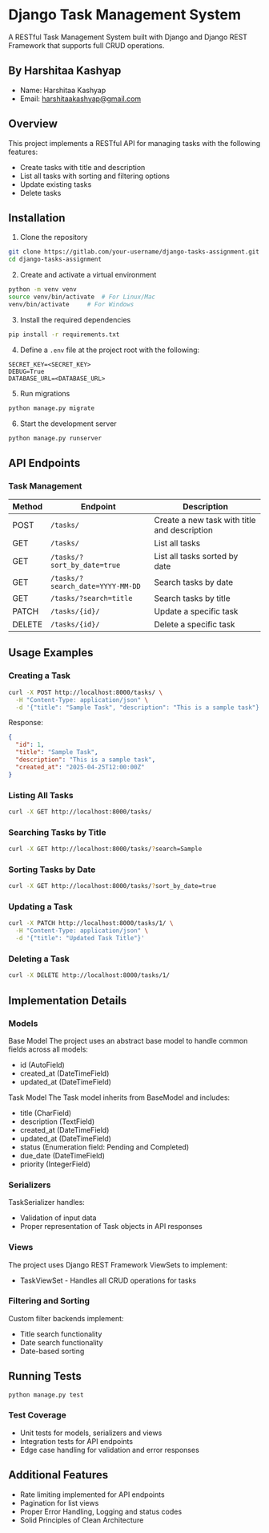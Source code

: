 # Django Task Management System

A RESTful Task Management System built with Django and Django REST Framework that supports full CRUD operations.

## By Harshitaa Kashyap

- Name: Harshitaa Kashyap
- Email: harshitaakashyap@gmail.com

## Overview

This project implements a RESTful API for managing tasks with the following features:

- Create tasks with title and description
- List all tasks with sorting and filtering options
- Update existing tasks
- Delete tasks

## Installation

1. Clone the repository

```bash
git clone https://gitlab.com/your-username/django-tasks-assignment.git
cd django-tasks-assignment
```

2. Create and activate a virtual environment

```bash
python -m venv venv
source venv/bin/activate  # For Linux/Mac
venv/bin/activate     # For Windows
```

3. Install the required dependencies

```bash
pip install -r requirements.txt
```

4. Define a `.env` file at the project root with the following:

```
SECRET_KEY=<SECRET_KEY>
DEBUG=True
DATABASE_URL=<DATABASE_URL>
```

5. Run migrations

```bash
python manage.py migrate
```

6. Start the development server

```bash
python manage.py runserver
```

## API Endpoints

### Task Management

| Method | Endpoint                         | Description                                  |
| ------ | -------------------------------- | -------------------------------------------- |
| POST   | `/tasks/`                        | Create a new task with title and description |
| GET    | `/tasks/`                        | List all tasks                               |
| GET    | `/tasks/?sort_by_date=true`      | List all tasks sorted by date                |
| GET    | `/tasks/?search_date=YYYY-MM-DD` | Search tasks by date                         |
| GET    | `/tasks/?search=title`           | Search tasks by title                        |
| PATCH  | `/tasks/{id}/`                   | Update a specific task                       |
| DELETE | `/tasks/{id}/`                   | Delete a specific task                       |

## Usage Examples

### Creating a Task

```bash
curl -X POST http://localhost:8000/tasks/ \
  -H "Content-Type: application/json" \
  -d '{"title": "Sample Task", "description": "This is a sample task"}'
```

Response:

```json
{
  "id": 1,
  "title": "Sample Task",
  "description": "This is a sample task",
  "created_at": "2025-04-25T12:00:00Z"
}
```

### Listing All Tasks

```bash
curl -X GET http://localhost:8000/tasks/
```

### Searching Tasks by Title

```bash
curl -X GET http://localhost:8000/tasks/?search=Sample
```

### Sorting Tasks by Date

```bash
curl -X GET http://localhost:8000/tasks/?sort_by_date=true
```

### Updating a Task

```bash
curl -X PATCH http://localhost:8000/tasks/1/ \
  -H "Content-Type: application/json" \
  -d '{"title": "Updated Task Title"}'
```

### Deleting a Task

```bash
curl -X DELETE http://localhost:8000/tasks/1/
```

## Implementation Details

### Models

Base Model
The project uses an abstract base model to handle common fields across all models:

- id (AutoField)
- created_at (DateTimeField)
- updated_at (DateTimeField)

Task Model
The Task model inherits from BaseModel and includes:

- title (CharField)
- description (TextField)
- created_at (DateTimeField)
- updated_at (DateTimeField)
- status (Enumeration field: Pending and Completed)
- due_date (DateTimeField)
- priority (IntegerField)

### Serializers

TaskSerializer handles:

- Validation of input data
- Proper representation of Task objects in API responses

### Views

The project uses Django REST Framework ViewSets to implement:

- TaskViewSet - Handles all CRUD operations for tasks

### Filtering and Sorting

Custom filter backends implement:

- Title search functionality
- Date search functionality
- Date-based sorting

## Running Tests

```bash
python manage.py test
```

### Test Coverage

- Unit tests for models, serializers and views
- Integration tests for API endpoints
- Edge case handling for validation and error responses

## Additional Features

- Rate limiting implemented for API endpoints
- Pagination for list views
- Proper Error Handling, Logging and status codes
- Solid Principles of Clean Architecture
